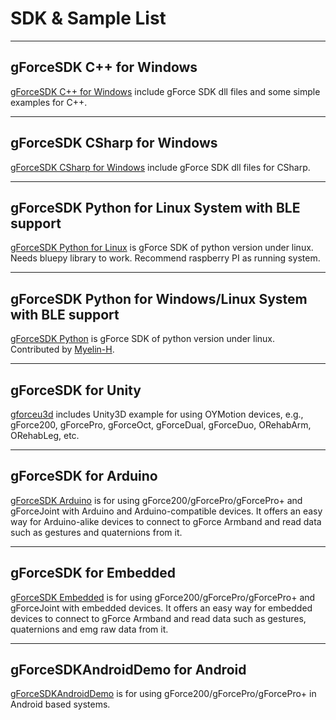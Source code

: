 # SDK & Sample List

***

## gForceSDK C++ for Windows

[gForceSDK C++ for Windows](https://github.com/oymotion/gForceSDKCXX) include gForce SDK dll files and some simple examples for C++.

***

## gForceSDK CSharp for Windows

[gForceSDK CSharp for Windows](https://github.com/oymotion/gForceSDKCSharp) include gForce SDK dll files for CSharp.

***

## gForceSDK Python for Linux System with BLE support

[gForceSDK Python for Linux](https://github.com/oymotion/gForceSDKPython) is gForce SDK of python version under linux. Needs bluepy library to work. Recommend raspberry PI as running system.

***

## gForceSDK Python for Windows/Linux System with BLE support

[gForceSDK Python](https://github.com/oymotion/gforce_sdk_python) is gForce SDK of python version under linux. Contributed by [Myelin-H](https://github.com/Myelin-H).

***

## gForceSDK for Unity

[gforceu3d](https://github.com/oymotion/gforceu3d) includes Unity3D example for using OYMotion devices, e.g., gForce200, gForcePro, gForceOct, gForceDual, gForceDuo, ORehabArm, ORehabLeg, etc.

***

## gForceSDK for Arduino

[gForceSDK Arduino](https://github.com/oymotion/gForceSDKArduino) is for using gForce200/gForcePro/gForcePro+ and gForceJoint with Arduino and Arduino-compatible devices. It offers an easy way for Arduino-alike devices to connect to gForce Armband and read data such as gestures and quaternions from it.

***

## gForceSDK for Embedded

[gForceSDK Embedded](https://github.com/oymotion/gForceSDKEmbedded) is for using gForce200/gForcePro/gForcePro+ and gForceJoint with embedded devices. It offers an easy way for embedded devices to connect to gForce Armband and read data such as gestures, quaternions and emg raw data from it.

***

## gForceSDKAndroidDemo for Android

[gForceSDKAndroidDemo](https://github.com/oymotion/gForceSDKAndroidDemo) is for using gForce200/gForcePro/gForcePro+ in Android based systems.

